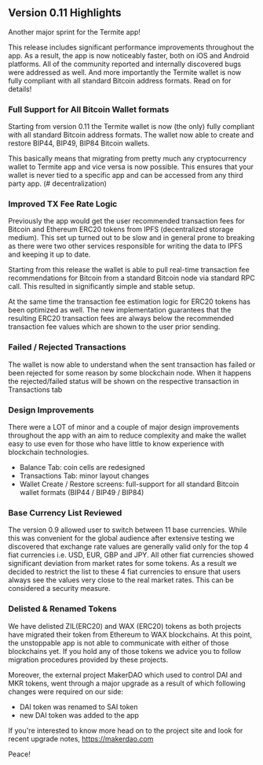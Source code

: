## Version 0.11 Highlights

Another major sprint for the Termite app!

This release includes significant performance improvements throughout the app. As a result, the app is now noticeably faster, both on iOS and Android platforms. All of the community reported and internally discovered bugs were addressed as well. And more importantly the Termite wallet is now fully compliant with all standard Bitcoin address formats. Read on for details!

### Full Support for All Bitcoin Wallet formats

Starting from version 0.11 the Termite wallet is now (the only) fully compliant with all standard Bitcoin address formats. The wallet now able to create and restore BIP44, BIP49, BIP84 Bitcoin wallets.

This basically means that migrating from pretty much any cryptocurrency wallet to Termite app and vice versa is now possible. This ensures that your wallet is never tied to a specific app and can be accessed from any third party app. (# decentralization)

### Improved TX Fee Rate Logic

Previously the app would get the user recommended transaction fees for Bitcoin and Ethereum ERC20 tokens from IPFS (decentralized storage medium). This set up turned out to be slow and in general prone to breaking as there were two other services responsible for writing the data to IPFS and keeping it up to date.

Starting from this release the wallet is able to pull real-time transaction fee recommendations for Bitcoin from a standard Bitcoin node via standard RPC call. This resulted in significantly simple and stable setup.

At the same time the transaction fee estimation logic for ERC20 tokens has been optimized as well. The new implementation guarantees that the resulting ERC20 transaction fees are always below the recommended transaction fee values which are shown to the user prior sending.

### Failed / Rejected Transactions

The wallet is now able to understand when the sent transaction has failed or been rejected for some reason by some blockchain node. When it happens the rejected/failed status will be shown on the respective transaction in Transactions tab

### Design Improvements

There were a LOT of minor and a couple of major design improvements throughout the app with an aim to reduce complexity and make the wallet easy to use even for those who have little to know experience with blockchain technologies.

- Balance Tab: coin cells are redesigned
- Transactions Tab: minor layout changes
- Wallet Create / Restore screens: full-support for all standard Bitcoin wallet formats (BIP44 / BIP49 / BIP84)

### Base Currency List Reviewed

The version 0.9 allowed user to switch between 11 base currencies. While this was convenient for the global audience after extensive testing we discovered that exchange rate values are generally valid only for the top 4 fiat currencies i.e. USD, EUR, GBP and JPY. All other fiat currencies showed significant deviation from market rates for some tokens. As a result we decided to restrict the list to these 4 fiat currencies to ensure that users always see the values very close to the real market rates. This can be considered a security measure.

### Delisted & Renamed Tokens

We have delisted ZIL(ERC20) and WAX (ERC20) tokens as both projects have migrated their token from Ethereum to WAX blockchains. At this point, the unstoppable app is not able to communicate with either of those blockchains yet. If you hold any of those tokens we advice you to follow migration procedures provided by these projects.

Moreover, the external project MakerDAO which used to control DAI and MKR tokens, went through a major upgrade as a result of which following changes were required on our side:

- DAI token was renamed to SAI token
- new DAI token was added to the app

If you're interested to know more head on to the project site and look for recent upgrade notes, https://makerdao.com

Peace!
